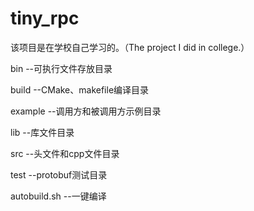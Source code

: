 # tiny_rpc
该项目是在学校自己学习的。（The project I did in college.）

bin --可执行文件存放目录

build --CMake、makefile编译目录

example --调用方和被调用方示例目录

lib --库文件目录

src --头文件和cpp文件目录

test --protobuf测试目录

autobuild.sh --一键编译
